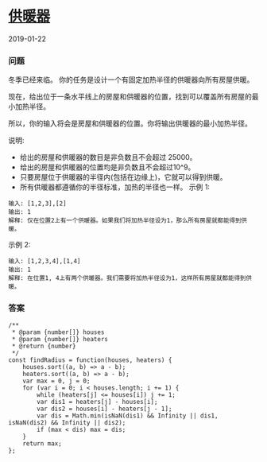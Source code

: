 # [供暖器](https://leetcode-cn.com/problems/heaters)
2019-01-22
### 问题

冬季已经来临。 你的任务是设计一个有固定加热半径的供暖器向所有房屋供暖。

现在，给出位于一条水平线上的房屋和供暖器的位置，找到可以覆盖所有房屋的最小加热半径。

所以，你的输入将会是房屋和供暖器的位置。你将输出供暖器的最小加热半径。

说明:

* 给出的房屋和供暖器的数目是非负数且不会超过 25000。
* 给出的房屋和供暖器的位置均是非负数且不会超过10^9。
* 只要房屋位于供暖器的半径内(包括在边缘上)，它就可以得到供暖。
* 所有供暖器都遵循你的半径标准，加热的半径也一样。
示例 1:

```
输入: [1,2,3],[2]
输出: 1
解释: 仅在位置2上有一个供暖器。如果我们将加热半径设为1，那么所有房屋就都能得到供暖。
```
示例 2:

```
输入: [1,2,3,4],[1,4]
输出: 1
解释: 在位置1, 4上有两个供暖器。我们需要将加热半径设为1，这样所有房屋就都能得到供暖。
```

### 答案

```
/**
 * @param {number[]} houses
 * @param {number[]} heaters
 * @return {number}
 */
const findRadius = function(houses, heaters) {
    houses.sort((a, b) => a - b);
    heaters.sort((a, b) => a - b);
    var max = 0, j = 0;
    for (var i = 0; i < houses.length; i += 1) {
        while (heaters[j] <= houses[i]) j += 1;
        var dis1 = heaters[j] - houses[i];
        var dis2 = houses[i] - heaters[j - 1];
        var dis = Math.min(isNaN(dis1) && Infinity || dis1, isNaN(dis2) && Infinity || dis2);
        if (max < dis) max = dis;
    }
    return max;
};
```